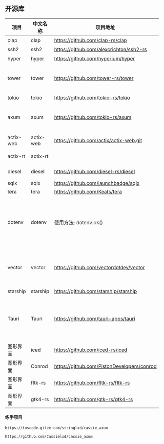 ## 开源库

| 项目        | 中文名称      | 项目地址                                       | 说明                                                 |
| --------- | --------- | ------------------------------------------ | -------------------------------------------------- |
| clap      | clap      | https://github.com/clap-rs/clap            | 命令行工具                                              |
| ssh2      | ssh2      | https://github.com/alexcrichton/ssh2-rs    | ssh 远程连接                                           |
| hyper     | hyper     | https://github.com/hyperium/hyper          | http 框架库                                           |
| tower     | tower     | https://github.com/tower-rs/tower          | 一个 http,tcp,grpc 等框架的开发标准框架                        |
| tokio     | tokio     | https://github.com/tokio-rs/tokio          | 异步多线程                                              |
| axum      | axum      | https://github.com/tokio-rs/axum           | web 框架, 基于 hyper, tokio, tower 三大框架                |
| actix-web | actix-web | https://github.com/actix/actix-web.git     | web框架, 大量 unsafe                                   |
| actix-rt  | actix-rt  |                                            | actix-web 异步运行时                                    |
| diesel    | diesel    | https://github.com/diesel-rs/diesel        | pgsql ORM 框架                                       |
| sqlx      | sqlx      | https://github.com/launchbadge/sqlx        | SQL Toolkit                                        |
| tera      | tera      | https://github.com/Keats/tera              | 模板引擎                                               |
| dotenv    | dotenv    | 使用方法: dotenv.ok()                          | 读取 .env 文件中的环境变量配置; 如果要读取操作系统设置的环境变量, 可以用 std::env |
| vector    | vector    | https://github.com/vectordotdev/vector     | 数据收集, 类似日志收集然后保存到kafka 的功能吧                        |
| starship  | starship  | https://github.com/starship/starship       | 命令提示符                                              |
| Tauri     | Tauri     | https://github.com/tauri-apps/tauri        | 与 js 中的 Electron 类似。 是 rust语言的一个桌面应用程序开发框架         |
| 图形界面      | iced      | https://github.com/iced-rs/iced            |                                                    |
| 图形界面      | Conrod    | https://github.com/PistonDevelopers/conrod |                                                    |
| 图形界面      | fltk-rs   | https://github.com/fltk-rs/fltk-rs         |                                                    |
| 图形界面      | gtk4-rs   | https://github.com/gtk-rs/gtk4-rs          |                                                    |

#### 练手项目

```
https://toscode.gitee.com/stringlxd/cassie_axum

https://github.com/Cassielxd/cassie_axum
```